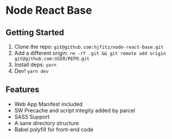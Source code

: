 # Node React Base

## Getting Started
1. Clone the repo: `git@github.com:hjfitz/node-react-base.git`
2. Add a different origin: `rm -rf .git && git remote add origin git@github.com:USER/REPO.git`
3. Install deps: `yarn`
4. Dev! `yarn dev`

## Features
* Web App Manifest included
* SW Precache and script integity added by parcel
* SASS Support
* A sane directory structure
* Babel polyfill for front-end code
